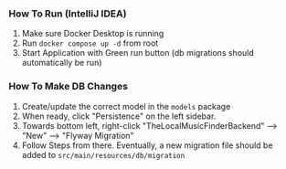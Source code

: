 ### How To Run (IntelliJ IDEA)

1. Make sure Docker Desktop is running
2. Run `docker compose up -d` from root
3. Start Application with Green run button (db migrations should automatically be run)


### How To Make DB Changes

1. Create/update the correct model in the `models` package
2. When ready, click "Persistence" on the left sidebar.
3. Towards bottom left, right-click "TheLocalMusicFinderBackend" --> "New" --> "Flyway Migration"
4. Follow Steps from there. Eventually, a new migration file should be added to `src/main/resources/db/migration`